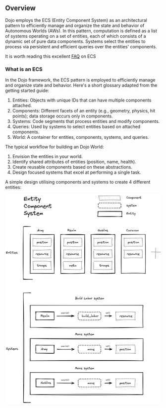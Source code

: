 ## Overview

Dojo employs the ECS (Entity Component System) as an architectural pattern to efficiently manage and organize the state and behavior of Autonomous Worlds (AWs). In this pattern, computation is defined as a list of systems operating on a set of entities, each of which consists of a dynamic set of pure data components. Systems select the entities to process via persistent and efficient queries over the entities' components.

It is worth reading this excellent [FAQ](https://github.com/SanderMertens/ecs-faq) on ECS

### What is an ECS

In the Dojo framework, the ECS pattern is employed to efficiently manage and organize state and behavior. Here's a short glossary adapted from the getting started guide:

1. Entities: Objects with unique IDs that can have multiple components attached.
2. Components: Different facets of an entity (e.g., geometry, physics, hit points); data storage occurs only in components.
3. Systems: Code segments that process entities and modify components.
4. Queries: Used by systems to select entities based on attached components.
5. World: A container for entities, components, systems, and queries.

The typical workflow for building an Dojo World:

1. Envision the entities in your world.
2. Identify shared attributes of entities (position, name, health).
3. Create reusable components based on these abstractions.
4. Design focused systems that excel at performing a single task.

A simple design utilising components and systems to create 4 different entities:

![ECS](../../images/ECS.png)